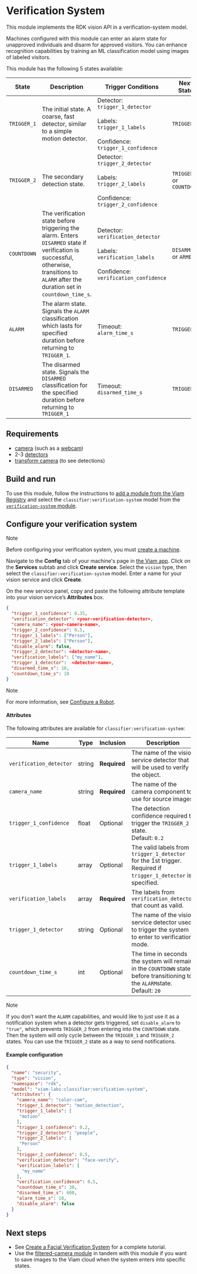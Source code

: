 # Verification System

This module implements the RDK vision API in a verification-system model.

Machines configured with this module can enter an alarm state for unapproved individuals and disarm for approved visitors. You can enhance recognition capabilities by training an ML classification model using images of labeled visitors. 

This module has the following 5 states available:

| State | Description | Trigger Conditions | Next State  |
| ------------- | ------------- | ------------- | ------------- |
| `TRIGGER_1` | The initial state. A coarse, fast detector, similar to a simple motion detector. | Detector:<br/> `trigger_1_detector`<br/><br/> Labels:<br/> `trigger_1_labels`<br/><br/> Confidence:<br/> `trigger_1_confidence` | `TRIGGER_2` |
| `TRIGGER_2` | The secondary detection state.| Detector:<br/> `trigger_2_detector`<br/><br/> Labels:<br/> `trigger_2_labels`<br/><br/> Confidence:<br/> `trigger_2_confidence` | `TRIGGER_1` or `COUNTDOWN`|
| `COUNTDOWN` | The verification state before triggering the alarm. Enters `DISARMED` state if verification is successful, otherwise, transitions to `ALARM` after the duration set in `countdown_time_s`.| Detector:<br/> `verification_detector`<br/><br/> Labels:<br/> `verification_labels`<br/><br/> Confidence:<br/> `verification_confidence` | `DISARMED` or `ARMED`   |
| `ALARM` | The alarm state. Signals the `ALARM` classification which lasts for specified duration before returning to `TRIGGER_1`.| Timeout:<br/> `alarm_time_s`| `TRIGGER_1`|
| `DISARMED` | The disarmed state. Signals the `DISARMED` classification for the specified duration before returning to `TRIGGER_1`| Timeout:<br/> `disarmed_time_s`| `TRIGGER_1`|

## Requirements

- [camera](https://docs.viam.com/components/camera/) (such as a [webcam](https://docs.viam.com/components/camera/webcam/))
- 2-3 [detectors](https://docs.viam.com/ml/vision/mlmodel/)
- [transform camera](https://docs.viam.com/components/camera/transform/) (to see detections)

## Build and run

To use this module, follow the instructions to [add a module from the Viam Registry](https://docs.viam.com/registry/configure/#add-a-modular-resource-from-the-viam-registry) and select the `classifier:verification-system` model from the [`verification-system` module](https://app.viam.com/module/viam-labs/verification-system).

## Configure your verification system

> [!NOTE]
> Before configuring your verification system, you must [create a machine](https://docs.viam.com/fleet/machines/#add-a-new-machine).

Navigate to the **Config** tab of your machine's page in [the Viam app](https://app.viam.com).
Click on the **Services** subtab and click **Create service**.
Select the `vision` type, then select the `classifier:verification-system` model.
Enter a name for your vision service and click **Create**.

On the new service panel, copy and paste the following attribute template into your vision service’s **Attributes** box. 

```json
{
  "trigger_1_confidence": 0.35,
  "verification_detector": <your-verification-detector>,
  "camera_name": <your-camera-name>,
  "trigger_2_confidence": 0.5,
  "trigger_1_labels": ["Person"],
  "trigger_2_labels": ["Person"],
  "disable_alarm": false,
  "trigger_2_detector": <detector-name>,
  "verification_labels": ["my_name"],
  "trigger_1_detector":  <detector-name>,
  "disarmed_time_s": 10,
  "countdown_time_s": 10
}
```

> [!NOTE]
> For more information, see [Configure a Robot](https://docs.viam.com/manage/configuration/).

#### Attributes

The following attributes are available for `classifier:verification-system`:

| Name  | Type | Inclusion | Description |
| ------------- | ------------- | ------------- | ------------- |
| `verification_detector` | string | **Required** | The name of the vision service detector that will be used to verify the object.|
| `camera_name` | string | **Required** | The name of the camera component to use for source images.  |
| `trigger_1_confidence` | float | Optional | The detection confidence required to trigger the `TRIGGER_2` state.<br/> Default: `0.2`|
| `trigger_1_labels` | array | Optional| The valid labels from `trigger_1_detector` for the 1st trigger.<br/> Required if `trigger_1_detector` is specified.  |
| `verification_labels` | array | **Required** | The labels from `verification_detector` that count as valid. |
| `trigger_1_detector` | string | Optional | The name of the vision service detector used to trigger the system to enter to verification mode. |
| `countdown_time_s` | int | Optional | The time in seconds the system will remain in the `COUNTDOWN` state before transitioning to the `ALARM`state.<br/> Default: `20` |

> [!NOTE]
> If you don’t want the `ALARM` capabilities, and would like to just use it as a notification system when a detector gets triggered, set `disable_alarm` to `"true"`, which prevents `TRIGGER_2` from entering into the `COUNTDOWN` state. 
> Then the system will only cycle between the `TRIGGER_1` and `TRIGGER_2` states.
> You can use the `TRIGGER_2` state as a way to send notifications.

#### Example configuration

```json
{
  "name": "security",
  "type": "vision",
  "namespace": "rdk",
  "model": "viam-labs:classifier:verification-system",
  "attributes": {
    "camera_name": "color-cam",
    "trigger_1_detector": "motion_detection",
    "trigger_1_labels": [
     "motion"
    ],
    "trigger_1_confidence": 0.2,
    "trigger_2_detector": "people",
    "trigger_2_labels": [
     "Person"
    ],
    "trigger_2_confidence": 0.5,
    "verification_detector": "face-verify",
    "verification_labels": [
      "my_name"
    ],
    "verification_confidence": 0.5,
    "countdown_time_s": 30,
    "disarmed_time_s": 600,
    "alarm_time_s": 10,
    "disable_alarm": false
  }
}
```

## Next steps

- See [Create a Facial Verification System](https://docs.viam.com/tutorials/projects/verification-system/#configure-a-verification-system) for a complete tutorial.
- Use the [filtered-camera module](https://app.viam.com/module/erh/filtered-camera) in tandem with this module if you want to save images to the Viam cloud when the system enters into specific states.